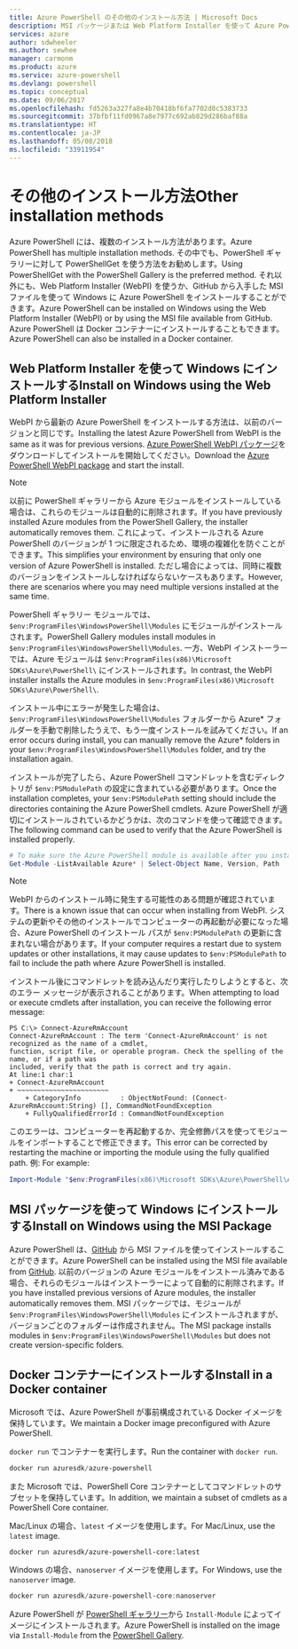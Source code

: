 ```yaml
---
title: Azure PowerShell のその他のインストール方法 | Microsoft Docs
description: MSI パッケージまたは Web Platform Installer を使って Azure PowerShell をインストールする方法について説明します。
services: azure
author: sdwheeler
ms.author: sewhee
manager: carmonm
ms.product: azure
ms.service: azure-powershell
ms.devlang: powershell
ms.topic: conceptual
ms.date: 09/06/2017
ms.openlocfilehash: fd5263a327fa8e4b70418bf6fa7702d8c5383733
ms.sourcegitcommit: 37bfbf11fd0967a8e7977c692ab829d286baf88a
ms.translationtype: HT
ms.contentlocale: ja-JP
ms.lasthandoff: 05/08/2018
ms.locfileid: "33911954"
---
```

# <a name="other-installation-methods"></a><span data-ttu-id="de147-103">その他のインストール方法</span><span class="sxs-lookup"><span data-stu-id="de147-103">Other installation methods</span></span>

<span data-ttu-id="de147-104">Azure PowerShell には、複数のインストール方法があります。</span><span class="sxs-lookup"><span data-stu-id="de147-104">Azure PowerShell has multiple installation methods.</span></span> <span data-ttu-id="de147-105">その中でも、PowerShell ギャラリーに対して PowerShellGet を使う方法をお勧めします。</span><span class="sxs-lookup"><span data-stu-id="de147-105">Using PowerShellGet with the PowerShell Gallery is the preferred method.</span></span> <span data-ttu-id="de147-106">それ以外にも、Web Platform Installer (WebPI) を使うか、GitHub から入手した MSI ファイルを使って Windows に Azure PowerShell をインストールすることができます。</span><span class="sxs-lookup"><span data-stu-id="de147-106">Azure PowerShell can be installed on Windows using the Web Platform Installer (WebPI) or by using the MSI file available from GitHub.</span></span> <span data-ttu-id="de147-107">Azure PowerShell は Docker コンテナーにインストールすることもできます。</span><span class="sxs-lookup"><span data-stu-id="de147-107">Azure PowerShell can also be installed in a Docker container.</span></span>

## <a name="install-on-windows-using-the-web-platform-installer"></a><span data-ttu-id="de147-108">Web Platform Installer を使って Windows にインストールする</span><span class="sxs-lookup"><span data-stu-id="de147-108">Install on Windows using the Web Platform Installer</span></span>

<span data-ttu-id="de147-109">WebPI から最新の Azure PowerShell をインストールする方法は、以前のバージョンと同じです。</span><span class="sxs-lookup"><span data-stu-id="de147-109">Installing the latest Azure PowerShell from WebPI is the same as it was for previous versions.</span></span>
<span data-ttu-id="de147-110">[Azure PowerShell WebPI パッケージ](http://aka.ms/webpi-azps)をダウンロードしてインストールを開始してください。</span><span class="sxs-lookup"><span data-stu-id="de147-110">Download the [Azure PowerShell WebPI package](http://aka.ms/webpi-azps) and start the install.</span></span>

> [!NOTE]
> <span data-ttu-id="de147-111">以前に PowerShell ギャラリーから Azure モジュールをインストールしている場合は、これらのモジュールは自動的に削除されます。</span><span class="sxs-lookup"><span data-stu-id="de147-111">If you have previously installed Azure modules from the PowerShell Gallery, the installer automatically removes them.</span></span> <span data-ttu-id="de147-112">これによって、インストールされる Azure PowerShell のバージョンが 1 つに限定されるため、環境の複雑化を防ぐことができます。</span><span class="sxs-lookup"><span data-stu-id="de147-112">This simplifies your environment by ensuring that only one version of Azure PowerShell is installed.</span></span> <span data-ttu-id="de147-113">ただし場合によっては、同時に複数のバージョンをインストールしなければならないケースもあります。</span><span class="sxs-lookup"><span data-stu-id="de147-113">However, there are scenarios where you may need multiple versions installed at the same time.</span></span>
>
> <span data-ttu-id="de147-114">PowerShell ギャラリー モジュールでは、`$env:ProgramFiles\WindowsPowerShell\Modules` にモジュールがインストールされます。</span><span class="sxs-lookup"><span data-stu-id="de147-114">PowerShell Gallery modules install modules in `$env:ProgramFiles\WindowsPowerShell\Modules`.</span></span> <span data-ttu-id="de147-115">一方、WebPI インストーラーでは、Azure モジュールは `$env:ProgramFiles(x86)\Microsoft SDKs\Azure\PowerShell\` にインストールされます。</span><span class="sxs-lookup"><span data-stu-id="de147-115">In contrast, the WebPI installer installs the Azure modules in `$env:ProgramFiles(x86)\Microsoft SDKs\Azure\PowerShell\`.</span></span>
>
> <span data-ttu-id="de147-116">インストール中にエラーが発生した場合は、`$env:ProgramFiles\WindowsPowerShell\Modules` フォルダーから Azure\* フォルダーを手動で削除したうえで、もう一度インストールを試みてください。</span><span class="sxs-lookup"><span data-stu-id="de147-116">If an error occurs during install, you can manually remove the Azure\* folders in your `$env:ProgramFiles\WindowsPowerShell\Modules` folder, and try the installation again.</span></span>

<span data-ttu-id="de147-117">インストールが完了したら、Azure PowerShell コマンドレットを含むディレクトリが `$env:PSModulePath` の設定に含まれている必要があります。</span><span class="sxs-lookup"><span data-stu-id="de147-117">Once the installation completes, your `$env:PSModulePath` setting should include the directories containing the Azure PowerShell cmdlets.</span></span> <span data-ttu-id="de147-118">Azure PowerShell が適切にインストールされているかどうかは、次のコマンドを使って確認できます。</span><span class="sxs-lookup"><span data-stu-id="de147-118">The following command can be used to verify that the Azure PowerShell is installed properly.</span></span>

```powershell
# To make sure the Azure PowerShell module is available after you install
Get-Module -ListAvailable Azure* | Select-Object Name, Version, Path
```

> [!NOTE]
> <span data-ttu-id="de147-119">WebPI からのインストール時に発生する可能性のある問題が確認されています。</span><span class="sxs-lookup"><span data-stu-id="de147-119">There is a known issue that can occur when installing from WebPI.</span></span> <span data-ttu-id="de147-120">システムの更新やその他のインストールでコンピューターの再起動が必要になった場合、Azure PowerShell のインストール パスが `$env:PSModulePath` の更新に含まれない場合があります。</span><span class="sxs-lookup"><span data-stu-id="de147-120">If your computer requires a restart due to system updates or other installations, it may cause updates to `$env:PSModulePath` to fail to include the path where Azure PowerShell is installed.</span></span>

<span data-ttu-id="de147-121">インストール後にコマンドレットを読み込んだり実行したりしようとすると、次のエラー メッセージが表示されることがあります。</span><span class="sxs-lookup"><span data-stu-id="de147-121">When attempting to load or execute cmdlets after installation, you can receive the following error message:</span></span>

```
PS C:\> Connect-AzureRmAccount
Connect-AzureRmAccount : The term 'Connect-AzureRmAccount' is not recognized as the name of a cmdlet,
function, script file, or operable program. Check the spelling of the name, or if a path was
included, verify that the path is correct and try again.
At line:1 char:1
+ Connect-AzureRmAccount
+ ~~~~~~~~~~~~~~~~~~~~~~~
    + CategoryInfo          : ObjectNotFound: (Connect-AzureRmAccount:String) [], CommandNotFoundException
    + FullyQualifiedErrorId : CommandNotFoundException
```

<span data-ttu-id="de147-122">このエラーは、コンピューターを再起動するか、完全修飾パスを使ってモジュールをインポートすることで修正できます。</span><span class="sxs-lookup"><span data-stu-id="de147-122">This error can be corrected by restarting the machine or importing the module using the fully qualified path.</span></span> <span data-ttu-id="de147-123">例: </span><span class="sxs-lookup"><span data-stu-id="de147-123">For example:</span></span>

```powershell
Import-Module "$env:ProgramFiles(x86)\Microsoft SDKs\Azure\PowerShell\AzureRM.psd1"
```

## <a name="install-on-windows-using-the-msi-package"></a><span data-ttu-id="de147-124">MSI パッケージを使って Windows にインストールする</span><span class="sxs-lookup"><span data-stu-id="de147-124">Install on Windows using the MSI Package</span></span>

<span data-ttu-id="de147-125">Azure PowerShell は、[GitHub](https://aka.ms/azps-release) から MSI ファイルを使ってインストールすることができます。</span><span class="sxs-lookup"><span data-stu-id="de147-125">Azure PowerShell can be installed using the MSI file available from [GitHub](https://aka.ms/azps-release).</span></span> <span data-ttu-id="de147-126">以前のバージョンの Azure モジュールをインストール済みである場合、それらのモジュールはインストーラーによって自動的に削除されます。</span><span class="sxs-lookup"><span data-stu-id="de147-126">If you have installed previous versions of Azure modules, the installer automatically removes them.</span></span> <span data-ttu-id="de147-127">MSI パッケージでは、モジュールが `$env:ProgramFiles\WindowsPowerShell\Modules` にインストールされますが、バージョンごとのフォルダーは作成されません。</span><span class="sxs-lookup"><span data-stu-id="de147-127">The MSI package installs modules in `$env:ProgramFiles\WindowsPowerShell\Modules` but does not create version-specific folders.</span></span>

## <a name="install-in-a-docker-container"></a><span data-ttu-id="de147-128">Docker コンテナーにインストールする</span><span class="sxs-lookup"><span data-stu-id="de147-128">Install in a Docker container</span></span>

<span data-ttu-id="de147-129">Microsoft では、Azure PowerShell が事前構成されている Docker イメージを保持しています。</span><span class="sxs-lookup"><span data-stu-id="de147-129">We maintain a Docker image preconfigured with Azure PowerShell.</span></span>

<span data-ttu-id="de147-130">`docker run` でコンテナーを実行します。</span><span class="sxs-lookup"><span data-stu-id="de147-130">Run the container with `docker run`.</span></span>

```powershell
docker run azuresdk/azure-powershell
```

<span data-ttu-id="de147-131">また Microsoft では、PowerShell Core コンテナーとしてコマンドレットのサブセットを保持しています。</span><span class="sxs-lookup"><span data-stu-id="de147-131">In addition, we maintain a subset of cmdlets as a PowerShell Core container.</span></span>

<span data-ttu-id="de147-132">Mac/Linux の場合、`latest` イメージを使用します。</span><span class="sxs-lookup"><span data-stu-id="de147-132">For Mac/Linux, use the `latest` image.</span></span>

```bash
docker run azuresdk/azure-powershell-core:latest
```

<span data-ttu-id="de147-133">Windows の場合、`nanoserver` イメージを使用します。</span><span class="sxs-lookup"><span data-stu-id="de147-133">For Windows, use the `nanoserver` image.</span></span>

```powershell
docker run azuresdk/azure-powershell-core:nanoserver
```

<span data-ttu-id="de147-134">Azure PowerShell が [PowerShell ギャラリー](https://www.powershellgallery.com/)から `Install-Module` によってイメージにインストールされます。</span><span class="sxs-lookup"><span data-stu-id="de147-134">Azure PowerShell is installed on the image via `Install-Module` from the [PowerShell Gallery](https://www.powershellgallery.com/).</span></span>
